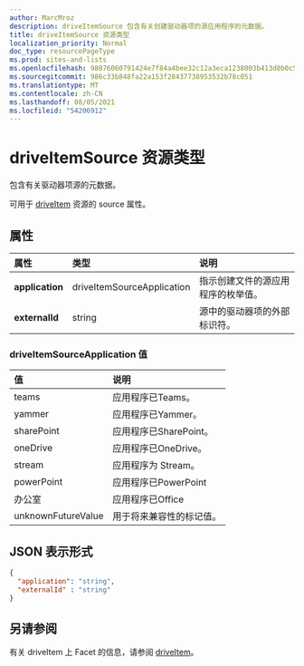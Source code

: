 ```yaml
---
author: MarcMroz
description: driveItemSource 包含有关创建驱动器项的源应用程序的元数据。
title: driveItemSource 资源类型
localization_priority: Normal
doc_type: resourcePageType
ms.prod: sites-and-lists
ms.openlocfilehash: 98076060791424e7f84a4bee32c12a3eca1238003b413d0b0c53ce18c97a21d2
ms.sourcegitcommit: 986c33b848fa22a153f28437738953532b78c051
ms.translationtype: MT
ms.contentlocale: zh-CN
ms.lasthandoff: 08/05/2021
ms.locfileid: "54206912"
---
```

# <a name="driveitemsource-resource-type"></a>driveItemSource 资源类型

包含有关驱动器项源的元数据。

可用于 [driveItem][item-resource] 资源的 source 属性。

## <a name="properties"></a>属性

| 属性                 | 类型                       | 说明                                                                                      |
| :----------------------- | :------------------------  | :----------------------------------------------------------------------------------------------- |
| **application**          | driveItemSourceApplication | 指示创建文件的源应用程序的枚举值。              |
| **externalId**           | string                     | 源中的驱动器项的外部标识符。                                      |

### <a name="driveitemsourceapplication-values"></a>driveItemSourceApplication 值

| 值               | 说明                                       |
|:--------------------|:--------------------------------------------------|
| teams               | 应用程序已Teams。                         |
| yammer              | 应用程序已Yammer。                        |
| sharePoint          | 应用程序已SharePoint。                    |
| oneDrive            | 应用程序已OneDrive。                      |
| stream              | 应用程序为 Stream。                        |
| powerPoint          | 应用程序已PowerPoint                     |
| 办公室              | 应用程序已Office                         |
| unknownFutureValue  | 用于将来兼容性的标记值。            |

## <a name="json-representation"></a>JSON 表示形式

<!-- {
  "blockType": "resource",
  "optionalProperties": [
    "application",
    "externalId",
  ],
  "@odata.type": "microsoft.graph.driveItemSource"
}-->

```json
{
  "application": "string",
  "externalId" : "string"
}
```

## <a name="see-also"></a>另请参阅

有关 driveItem 上 Facet 的信息，请参阅 [driveItem](driveitem.md)。

[item-resource]: ../resources/driveitem.md

<!-- {
  "type": "#page.annotation",
  "description": "The driveItemSource facet provides information about drive item source.",
  "keywords": "driveItemSoruce,client,media info,onedrive",
  "section": "documentation",
  "tocPath&quot;: &quot;Facets/driveItemSource"
} -->
